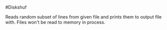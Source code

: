 #Diskshuf

Reads random subset of lines from given file and prints them to output file with. Files won't be read to memory in process.



